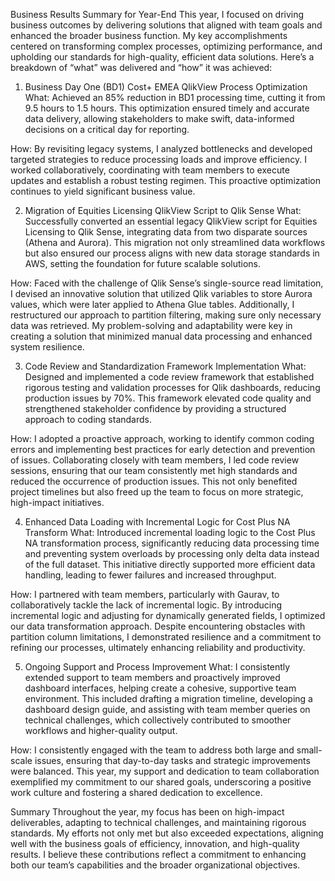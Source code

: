 Business Results Summary for Year-End
This year, I focused on driving business outcomes by delivering solutions that aligned with team goals and enhanced the broader business function. My key accomplishments centered on transforming complex processes, optimizing performance, and upholding our standards for high-quality, efficient data solutions. Here’s a breakdown of “what” was delivered and “how” it was achieved:

1. Business Day One (BD1) Cost+ EMEA QlikView Process Optimization
What: Achieved an 85% reduction in BD1 processing time, cutting it from 9.5 hours to 1.5 hours. This optimization ensured timely and accurate data delivery, allowing stakeholders to make swift, data-informed decisions on a critical day for reporting.

How: By revisiting legacy systems, I analyzed bottlenecks and developed targeted strategies to reduce processing loads and improve efficiency. I worked collaboratively, coordinating with team members to execute updates and establish a robust testing regimen. This proactive optimization continues to yield significant business value.

2. Migration of Equities Licensing QlikView Script to Qlik Sense
What: Successfully converted an essential legacy QlikView script for Equities Licensing to Qlik Sense, integrating data from two disparate sources (Athena and Aurora). This migration not only streamlined data workflows but also ensured our process aligns with new data storage standards in AWS, setting the foundation for future scalable solutions.

How: Faced with the challenge of Qlik Sense’s single-source read limitation, I devised an innovative solution that utilized Qlik variables to store Aurora values, which were later applied to Athena Glue tables. Additionally, I restructured our approach to partition filtering, making sure only necessary data was retrieved. My problem-solving and adaptability were key in creating a solution that minimized manual data processing and enhanced system resilience.

3. Code Review and Standardization Framework Implementation
What: Designed and implemented a code review framework that established rigorous testing and validation processes for Qlik dashboards, reducing production issues by 70%. This framework elevated code quality and strengthened stakeholder confidence by providing a structured approach to coding standards.

How: I adopted a proactive approach, working to identify common coding errors and implementing best practices for early detection and prevention of issues. Collaborating closely with team members, I led code review sessions, ensuring that our team consistently met high standards and reduced the occurrence of production issues. This not only benefited project timelines but also freed up the team to focus on more strategic, high-impact initiatives.

4. Enhanced Data Loading with Incremental Logic for Cost Plus NA Transform
What: Introduced incremental loading logic to the Cost Plus NA transformation process, significantly reducing data processing time and preventing system overloads by processing only delta data instead of the full dataset. This initiative directly supported more efficient data handling, leading to fewer failures and increased throughput.

How: I partnered with team members, particularly with Gaurav, to collaboratively tackle the lack of incremental logic. By introducing incremental logic and adjusting for dynamically generated fields, I optimized our data transformation approach. Despite encountering obstacles with partition column limitations, I demonstrated resilience and a commitment to refining our processes, ultimately enhancing reliability and productivity.

5. Ongoing Support and Process Improvement
What: I consistently extended support to team members and proactively improved dashboard interfaces, helping create a cohesive, supportive team environment. This included drafting a migration timeline, developing a dashboard design guide, and assisting with team member queries on technical challenges, which collectively contributed to smoother workflows and higher-quality output.

How: I consistently engaged with the team to address both large and small-scale issues, ensuring that day-to-day tasks and strategic improvements were balanced. This year, my support and dedication to team collaboration exemplified my commitment to our shared goals, underscoring a positive work culture and fostering a shared dedication to excellence.

Summary
Throughout the year, my focus has been on high-impact deliverables, adapting to technical challenges, and maintaining rigorous standards. My efforts not only met but also exceeded expectations, aligning well with the business goals of efficiency, innovation, and high-quality results. I believe these contributions reflect a commitment to enhancing both our team’s capabilities and the broader organizational objectives.

